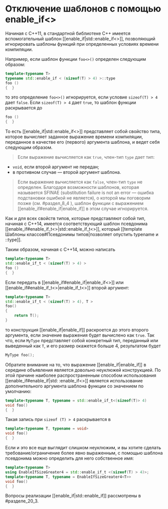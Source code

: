 
# Отключение шаблонов с помощью enable_if<>

Начиная с С++11, в стандартной библиотеке C++ имеется вспомогательный шаблон [[enable_if|std::enable_if<>]], позволяющий игнорировать шаблоны функций при определенных условиях времени компиляции.

Например, если шаблон функции `fоо<>()` определен следующим образом:
```c++
template<typename Т>
typename std::enable_if < (sizeof(Т) > 4) >::type
foo ()
{  }
```

то это определение `foo<>()` игнорируется, если условие `sizeof(Т) > 4` дает `false`. Если `sizeof(Т) > 4` дает `true`, то шаблон функции раскрывается до
```c++
foo ()
{  }
```

То есть [[enable_if|std::enable_if<>]] представляет собой свойство типа, которое вычисляет заданное выражение времени компиляции, переданное в качестве его (первого) аргумента шаблона, и ведет себя следующим образом.

> Если выражение вычисляется как `true`, член-тип `type` дает тип:
* `void`, если второй аргумент не передан;
* в противном случае — второй аргумент шаблона.

> Если выражение вычисляется как `false`, член-тип `type` не определен. Благодаря возможности шаблонов, которая называется SFINAE (substitution failure is not an error — ошибка подстановки ошибкой не является), о которой мы поговорим позже (см.  #раздел_8_4 ), шаблон функции с выражением [[enable_if#enable_if|enable_if]] в этом случае игнорируется.

Как и для всех свойств типов, которые представляют собой тип, начиная с С++14, имеется соответствующий шаблон псевдонима [[enable_if#enable_if_t<>|std::enable_if_t<>]], который [[template Шаблоны классов#Псевдонимы типов|позволяет опустить typename и ::type]].

Таким образом, начиная с C++14, можно написать
```c++
template<typename Т>
std::enable_if_t < (sizeof(T) > 4) >
foo ()
{  }
```

Если передать в [[enable_if#enable_if|enable_if<>]] или [[enable_if#enable_if_t<>|enable_if_t<>]] второй аргумент:
```c++
template<typename Т>
std::enable_if_t < (sizeof(T) > 4), Т >
foo()
{
	return Т();
}
```

то конструкция [[enable_if|enable_if]] раскроется до этого второго аргумента, если значение выражения будет вычислено как `true`. Так что, если `МуТуре` представляет собой конкретный тип, переданный или выведенный как `Т`, и его размер окажется больше 4, результатом будет
```c++
МуТуре foo();
```

Обратите внимание на то, что выражение [[enable_if|enable_if]] в середине объявления является довольно неуклюжей конструкцией. По этой причине наиболее распространенным способом использования [[enable_if#enable_if|std: :enable_if<>]] является использование дополнительного аргумента шаблона функции со значением по умолчанию:
```c++
template<typename Т, typename = std::enable_if_t<(sizeof(T)> 4)
void foo()
{  }
```

Такая запись при `sizeof (Т) > 4` раскрывается в
```c++
template<typename Т, typename = void>
void foo()
{  }
```

Если и это все еще выглядит слишком неуклюжим, и вы хотите сделать требование/ограничение более явно выраженным, с помощью шаблона псевдонима можно определить для него собственное имя:
```c++
template<typename Т>
using EnableIfSizeGreater4 = std::enable_if_t <(sizeof(T) > 4)>;
template<typename T, typename = EnableIfSizeGreater4<T>>
void foo()
{  }
```

Вопросы реализации [[enable_if|std::enable_if]] рассмотрены в #разделе_20_3.
